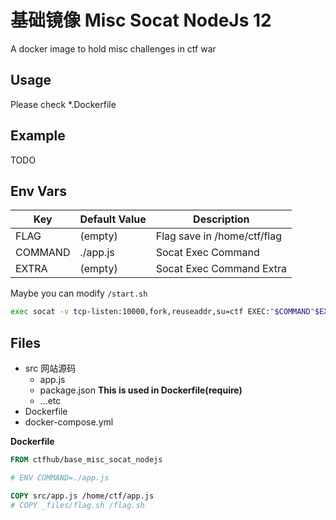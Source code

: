 # 基础镜像 Misc Socat NodeJs 12

A docker image to hold misc challenges in ctf war

## Usage

Please check *.Dockerfile

## Example

TODO

## Env Vars

| Key     | Default Value | Description                 |
| ------- | ------------- | --------------------------- |
| FLAG    | (empty)       | Flag save in /home/ctf/flag |
| COMMAND | ./app.js      | Socat Exec Command          |
| EXTRA   | (empty)       | Socat Exec Command Extra    |

Maybe you can modify `/start.sh`
```bash
exec socat -v tcp-listen:10000,fork,reuseaddr,su=ctf EXEC:"$COMMAND"$EXTRA
```

## Files

- src 网站源码
    + app.js
    + package.json **This is used in Dockerfile(require)**
    + ...etc
- Dockerfile
- docker-compose.yml


**Dockerfile**
```Dockerfile
FROM ctfhub/base_misc_socat_nodejs

# ENV COMMAND=./app.js

COPY src/app.js /home/ctf/app.js
# COPY _files/flag.sh /flag.sh
```
